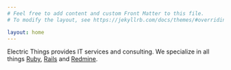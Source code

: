 ```yaml
---
# Feel free to add content and custom Front Matter to this file.
# To modify the layout, see https://jekyllrb.com/docs/themes/#overriding-theme-defaults

layout: home
---
```


Electric Things provides IT services and consulting. We specialize
in all things [Ruby](https://ruby-lang.org), [Rails](https://rubyonrails.org) and
[Redmine](https://redmine.org).

